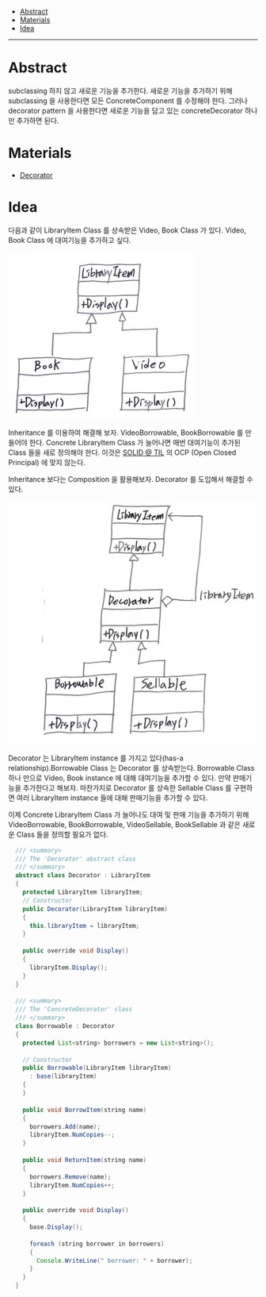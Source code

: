 - [Abstract](#abstract)
- [Materials](#materials)
- [Idea](#idea)

----

# Abstract

subclassing 하지 않고 새로운 기능을 추가한다. 새로운 기능을 추가하기 위해
subclassing 을 사용한다면 모든 ConcreteComponent 를 수정해야 한다. 그러나
decorator pattern 을 사용한다면 새로운 기능을 담고 있는 concreteDecorator 하나만
추가하면 된다.

# Materials

* [Decorator](https://www.dofactory.com/net/decorator-design-pattern)

# Idea

다음과 같이 LibraryItem Class 를 상속받은 Video, Book Class 가 있다. Video, Book Class 에 대여기능을 추가하고 싶다. 

![](img/decorator_env.png)

Inheritance 를 이용하여 해결해 보자. VideoBorrowable, BookBorrowable 를 만들어야 한다. Concrete LibraryItem Class 가 늘어나면 매번 대여기능이 추가된 Class 들을 새로 정의해야 한다. 이것은 [SOLID @ TIL](/solid/README.md) 의 OCP (Open Closed Principal) 에 맞지 않는다.

Inheritance 보다는 Composition 을 활용해보자. Decorator 를 도입해서 해결할 수 있다.

![](img/decorator_sol.png)

Decorator 는 LibraryItem instance 를 가지고 있다(has-a relationship).Borrowable Class 는 Decorator 를 상속받는다. Borrowable Class 하나 만으로 Video, Book instance 에 대해 대여기능을 추가할 수 있다. 만약 판매기능을 추가한다고 해보자. 마찬가지로 Decorator 를 상속한 Sellable Class 를 구현하면 여러 LibraryItem instance 들에 대해 판매기능을 추가할 수 있다. 

이제 Concrete LibraryItem Class 가 늘어나도 대여 및 판매 기능을 추가하기 위해 VideoBorrowable, BookBorrowable, VideoSellable, BookSellable 과 같은 새로운 Class 들을 정의할 필요가 없다.

```java
  /// <summary>
  /// The 'Decorator' abstract class
  /// </summary>
  abstract class Decorator : LibraryItem
  {
    protected LibraryItem libraryItem;
    // Constructor
    public Decorator(LibraryItem libraryItem)
    {
      this.libraryItem = libraryItem;
    }

    public override void Display()
    {
      libraryItem.Display();
    }
  }
 
  /// <summary>
  /// The 'ConcreteDecorator' class
  /// </summary>
  class Borrowable : Decorator
  {
    protected List<string> borrowers = new List<string>();
 
    // Constructor
    public Borrowable(LibraryItem libraryItem)
      : base(libraryItem)
    {
    }
 
    public void BorrowItem(string name)
    {
      borrowers.Add(name);
      libraryItem.NumCopies--;
    }
 
    public void ReturnItem(string name)
    {
      borrowers.Remove(name);
      libraryItem.NumCopies++;
    }
 
    public override void Display()
    {
      base.Display();
 
      foreach (string borrower in borrowers)
      {
        Console.WriteLine(" borrower: " + borrower);
      }
    }
  }
```
